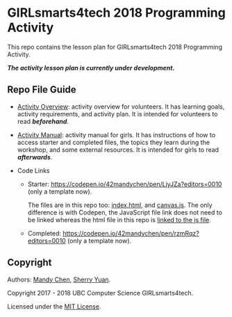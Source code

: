 # GIRLsmarts4tech 2018 Programming Activity

This repo contains the lesson plan for GIRLsmarts4tech 2018 Programming Activity.

***The activity lesson plan is currently under development.***

## Repo File Guide

- [Activity Overview](./overview.md): activity overview for volunteers. It has learning goals, activity requirements, and activity plan. It is intended for volunteers to read ***beforehand***.

- [Activity Manual](./manual.md): activity manual for girls. It has instructions of how to access starter and completed files, the topics they learn during the workshop, and some external resources. It is intended for girls to read ***afterwards***.

- Code Links

  - Starter: https://codepen.io/42mandychen/pen/LjyJZa?editors=0010 (only a template now).

    The files are in this repo too: [index.html](./starter/index.html), and [canvas.js](./starter/canvas.js). The only difference is with Codepen, the JavaScript file link does not need to be linked whereas the html file in this repo is [linked to the js file](./starter/index.html#L4).

  - Completed: https://codepen.io/42mandychen/pen/rzmRqz?editors=0010 (only a template now).

## Copyright

Authors: [Mandy Chen](https://github.com/42mandychen), [Sherry Yuan](https://github.com/frostyshadows).

Copyright 2017 - 2018 UBC Computer Science GIRLsmarts4tech.

Licensed under the [MIT License](./license).
